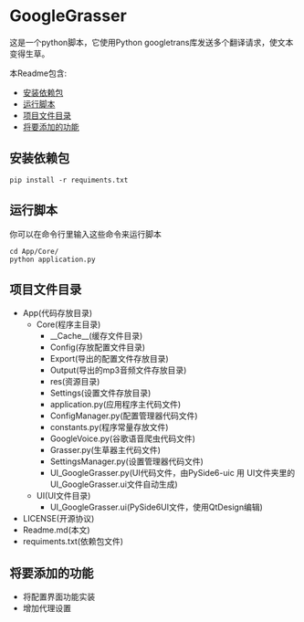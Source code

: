 # GoogleGrasser

这是一个python脚本，它使用Python googletrans库发送多个翻译请求，使文本变得生草。


本Readme包含:

* [安装依赖包](#安装依赖包)
* [运行脚本](#运行脚本)
* [项目文件目录](#项目文件目录)
* [将要添加的功能](#将要添加的功能)

## 安装依赖包

```shell
pip install -r requiments.txt
```

## 运行脚本

你可以在命令行里输入这些命令来运行脚本

```shell
cd App/Core/
python application.py
```

## 项目文件目录

* App(代码存放目录)
    - Core(程序主目录)
        + \_\_Cache__(缓存文件目录)
        + Config(存放配置文件目录)
        + Export(导出的配置文件存放目录)
        + Output(导出的mp3音频文件存放目录)
        + res(资源目录)
        + Settings(设置文件存放目录)
        + application.py(应用程序主代码文件)
        + ConfigManager.py(配置管理器代码文件)
        + constants.py(程序常量存放文件)
        + GoogleVoice.py(谷歌语音爬虫代码文件)
        + Grasser.py(生草器主代码文件)
        + SettingsManager.py(设置管理器代码文件)
        + UI_GoogleGrasser.py(UI代码文件，由PySide6-uic 用 UI文件夹里的UI_GoogleGrasser.ui文件自动生成)
    - UI(UI文件目录)
        + UI_GoogleGrasser.ui(PySide6UI文件，使用QtDesign编辑)
* LICENSE(开源协议)
* Readme.md(本文)
* requiments.txt(依赖包文件)

## 将要添加的功能

* 将配置界面功能实装
* 增加代理设置